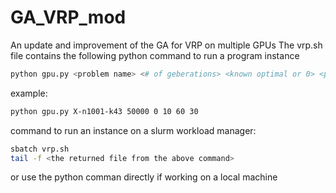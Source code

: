 # GA_VRP_mod
An update and improvement of the GA for VRP on multiple GPUs
The vrp.sh file contains the following python command to run a program instance
```bash
python gpu.py <problem name> <# of geberations> <known optimal or 0> <population size multiplier> <crossover operator> <mutation operator>
```
example:

```bash
python gpu.py X-n1001-k43 50000 0 10 60 30
```
command to run an instance on a slurm workload manager:
```bash
sbatch vrp.sh
tail -f <the returned file from the above command>
```
 or use the python comman directly if working on a local machine
